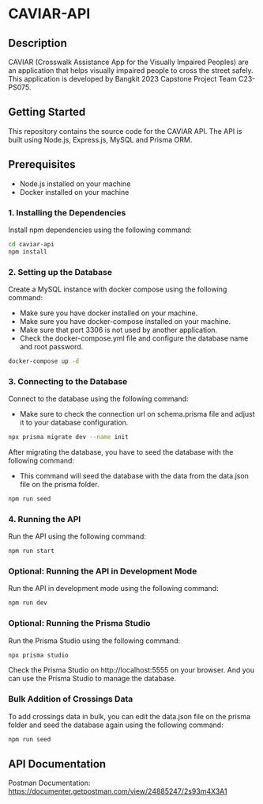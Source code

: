 # CAVIAR-API

## Description

CAVIAR (Crosswalk Assistance App for the Visually Impaired Peoples) are an application that helps visually impaired people to cross the street safely. This application is developed by Bangkit 2023 Capstone Project Team C23-PS075.

## Getting Started

This repository contains the source code for the CAVIAR API. The API is built using Node.js, Express.js, MySQL and Prisma ORM.

## Prerequisites

- Node.js installed on your machine
- Docker installed on your machine

### 1. Installing the Dependencies

Install npm dependencies using the following command:

```bash
cd caviar-api
npm install
```

### 2. Setting up the Database

Create a MySQL instance with docker compose using the following command:

- Make sure you have docker installed on your machine.
- Make sure you have docker-compose installed on your machine.
- Make sure that port 3306 is not used by another application.
- Check the docker-compose.yml file and configure the database name and root password.

```bash
docker-compose up -d
```

### 3. Connecting to the Database

Connect to the database using the following command:

- Make sure to check the connection url on schema.prisma file and adjust it to your database configuration.

```bash
npx prisma migrate dev --name init
```

After migrating the database, you have to seed the database with the following command:

- This command will seed the database with the data from the data.json file on the prisma folder.

```bash
npm run seed
```

### 4. Running the API

Run the API using the following command:

```bash
npm run start
```

### Optional: Running the API in Development Mode

Run the API in development mode using the following command:

```bash
npm run dev
```

### Optional: Running the Prisma Studio

Run the Prisma Studio using the following command:

```bash
npx prisma studio
```

Check the Prisma Studio on http://localhost:5555 on your browser. And you can use the Prisma Studio to manage the database.

### Bulk Addition of Crossings Data

To add crossings data in bulk, you can edit the data.json file on the prisma folder and seed the database again using the following command:

```bash
npm run seed
```

## API Documentation

Postman Documentation: https://documenter.getpostman.com/view/24885247/2s93m4X3A1